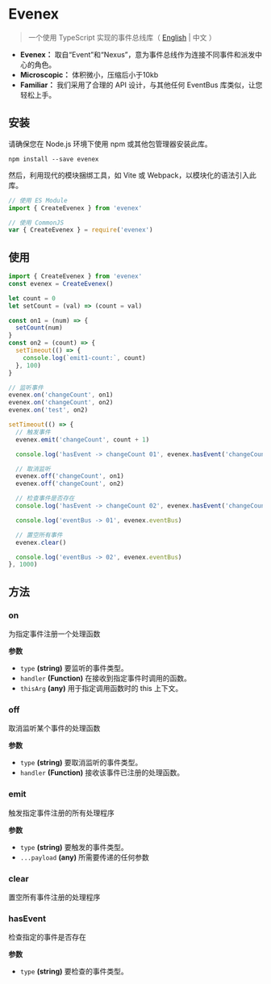 # Evenex

> 一个使用 TypeScript 实现的事件总线库（ [English](README.md) | 中文 ）

- **Evenex：** 取自“Event”和“Nexus”，意为事件总线作为连接不同事件和派发中心的角色。
- **Microscopic：** 体积微小，压缩后小于10kb
- **Familiar：** 我们采用了合理的 API 设计，与其他任何 EventBus 库类似，让您轻松上手。

## 安装

请确保您在 Node.js 环境下使用 npm 或其他包管理器安装此库。

```shell
npm install --save evenex
```

然后，利用现代的模块捆绑工具，如 Vite 或 Webpack，以模块化的语法引入此库。

```javascript
// 使用 ES Module
import { CreateEvenex } from 'evenex'

// 使用 CommonJS
var { CreateEvenex } = require('evenex')
```

## 使用

```javascript
import { CreateEvenex } from 'evenex'
const evenex = CreateEvenex()

let count = 0
let setCount = (val) => (count = val)

const on1 = (num) => {
  setCount(num)
}
const on2 = (count) => {
  setTimeout(() => {
    console.log(`emit1-count:`, count)
  }, 100)
}

// 监听事件
evenex.on('changeCount', on1)
evenex.on('changeCount', on2)
evenex.on('test', on2)

setTimeout(() => {
  // 触发事件
  evenex.emit('changeCount', count + 1)

  console.log('hasEvent -> changeCount 01', evenex.hasEvent('changeCount'))

  // 取消监听
  evenex.off('changeCount', on1)
  evenex.off('changeCount', on2)

  // 检查事件是否存在
  console.log('hasEvent -> changeCount 02', evenex.hasEvent('changeCount'))

  console.log('eventBus -> 01', evenex.eventBus)

  // 置空所有事件
  evenex.clear()

  console.log('eventBus -> 02', evenex.eventBus)
}, 1000)
```

## 方法

### on

为指定事件注册一个处理函数

**参数**

- `type` **(string)** 要监听的事件类型。
- `handler` **(Function)** 在接收到指定事件时调用的函数。
- `thisArg` **(any)** 用于指定调用函数时的 this 上下文。

### off

取消监听某个事件的处理函数

**参数**

- `type` **(string)** 要取消监听的事件类型。
- `handler` **(Function)** 接收该事件已注册的处理函数。

### emit

触发指定事件注册的所有处理程序

**参数**

- `type` **(string)** 要触发的事件类型。
- `...payload` **(any)** 所需要传递的任何参数

### clear

置空所有事件注册的处理程序

### hasEvent

检查指定的事件是否存在

**参数**

- `type` **(string)** 要检查的事件类型。
